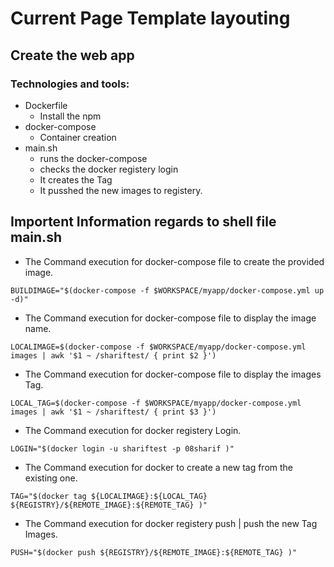 # Current Page Template layouting
## Create the web app
### Technologies and tools:
- Dockerfile 
  - Install the npm 
- docker-compose
  - Container creation 
- main.sh
  - runs the docker-compose
  - checks the docker registery login
  - It creates the Tag
  - It pusshed the new images to registery.

## Importent Information regards to shell file main.sh

- The Command execution for docker-compose file to create the provided image.

``` BUILDIMAGE="$(docker-compose -f $WORKSPACE/myapp/docker-compose.yml up -d)" ```

- The Command execution for docker-compose file to display the image name.

``` LOCALIMAGE=$(docker-compose -f $WORKSPACE/myapp/docker-compose.yml images | awk '$1 ~ /shariftest/ { print $2 }') ```

- The Command execution for docker-compose file to display the images Tag.

``` LOCAL_TAG=$(docker-compose -f $WORKSPACE/myapp/docker-compose.yml images | awk '$1 ~ /shariftest/ { print $3 }') ```

- The Command execution for docker registery Login.

``` LOGIN="$(docker login -u shariftest -p 08sharif )" ```

- The Command execution for docker to create a new tag from the existing one.

``` TAG="$(docker tag ${LOCALIMAGE}:${LOCAL_TAG}  ${REGISTRY}/${REMOTE_IMAGE}:${REMOTE_TAG} )" ```

- The Command execution for docker registery push | push the new Tag Images.

``` PUSH="$(docker push ${REGISTRY}/${REMOTE_IMAGE}:${REMOTE_TAG} )" ```

